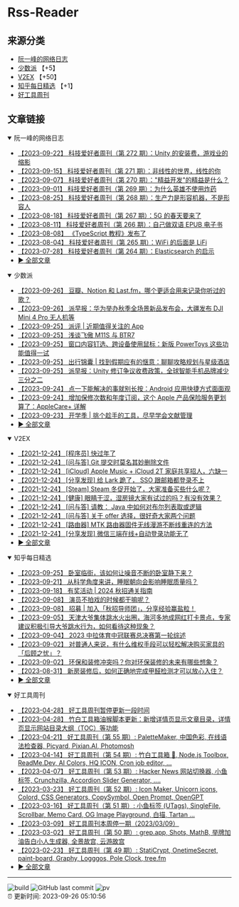 # Rss-Reader

## 来源分类

* [阮一峰的网络日志](#阮一峰的网络日志)
* [少数派](#少数派) 【+5】
* [V2EX](#V2EX) 【+50】
* [知乎每日精选](#知乎每日精选) 【+1】
* [好工具周刊](#好工具周刊)

## 文章链接

<details open>
    <summary id="阮一峰的网络日志">
     阮一峰的网络日志
    </summary>


* [【2023-09-22】 科技爱好者周刊（第 272 期）：Unity 的安装费，游戏业的缩影](http://www.ruanyifeng.com/blog/2023/09/weekly-issue-272.html)
* [【2023-09-15】 科技爱好者周刊（第 271 期）：非线性的世界，线性的你](http://www.ruanyifeng.com/blog/2023/09/weekly-issue-271.html)
* [【2023-09-07】 科技爱好者周刊（第 270 期）："精益开发"的精益是什么？](http://www.ruanyifeng.com/blog/2023/09/weekly-issue-270.html)
* [【2023-09-01】 科技爱好者周刊（第 269 期）：为什么英雄不使用炸药](http://www.ruanyifeng.com/blog/2023/09/weekly-issue-269.html)
* [【2023-08-25】 科技爱好者周刊（第 268 期）：生产力是形容机器，不是形容人](http://www.ruanyifeng.com/blog/2023/08/weekly-issue-268.html)
* [【2023-08-18】 科技爱好者周刊（第 267 期）：5G 的春天要来了](http://www.ruanyifeng.com/blog/2023/08/weekly-issue-267.html)
* [【2023-08-11】 科技爱好者周刊（第 266 期）：自己做双语 EPUB 电子书](http://www.ruanyifeng.com/blog/2023/08/weekly-issue-266.html)
* [【2023-08-08】 《TypeScript 教程》发布了](http://www.ruanyifeng.com/blog/2023/08/typescript-tutorial.html)
* [【2023-08-04】 科技爱好者周刊（第 265 期）：WiFi 的后面是 LiFi](http://www.ruanyifeng.com/blog/2023/08/weekly-issue-265.html)
* [【2023-07-28】 科技爱好者周刊（第 264 期）：Elasticsearch 的启示](http://www.ruanyifeng.com/blog/2023/07/weekly-issue-264.html)
* [:arrow_forward: 全部文章](data/阮一峰的网络日志.md)
</details>

<details open>
    <summary id="少数派">
     少数派
    </summary>


* [【2023-09-26】 豆瓣、Notion 和 Last.fm，哪个更适合用来记录你听过的歌？](https://sspai.com/post/83174)
* [【2023-09-26】 派早报：华为举办秋季全场景新品发布会，大疆发布 DJI Mini 4 Pro 无人机等](https://sspai.com/post/83219)
* [【2023-09-25】 派评 | 近期值得关注的 App](https://sspai.com/post/83210)
* [【2023-09-25】 浅谈飞傲 M11S 与 BTR7](https://sspai.com/post/82472)
* [【2023-09-25】 窗口内容钉选、跨设备使用鼠标：新版 PowerToys 这些功能值得一试](https://sspai.com/post/83105)
* [【2023-09-25】 出行锦囊 | 找到假期应有的惬意：聊聊攻略规划与星级酒店](https://sspai.com/post/83199)
* [【2023-09-25】 派早报：Unity 修订争议收费政策，全球智能手机品牌减少三分之二](https://sspai.com/post/83189)
* [【2023-09-24】 点一下能解决的事就别长按：Android 应用快捷方式面面观](https://sspai.com/prime/story/android-intents-affordances)
* [【2023-09-24】 增加保修次数和年度订阅，这个 Apple 产品保险服务更划算了：AppleCare+ 详解](https://sspai.com/post/62824)
* [【2023-09-23】 开学季 | 挑个趁手的工具，尽早学会文献管理](https://sspai.com/post/82931)
* [:arrow_forward: 全部文章](data/少数派.md)
</details>

<details open>
    <summary id="V2EX">
     V2EX
    </summary>


* [【2021-12-24】 [程序员] 快过年了](https://www.v2ex.com/t/824201)
* [【2021-12-24】 [问与答] Git 提交时莫名其妙删除文件](https://www.v2ex.com/t/824200)
* [【2021-12-24】 [iCloud] Apple Music + iCloud 2T 家庭共享招人，六缺一](https://www.v2ex.com/t/824199)
* [【2021-12-24】 [分享发现] 给 Lark 跪了， SSO 跟邮箱都登录不上](https://www.v2ex.com/t/824198)
* [【2021-12-24】 [Steam] Steam 冬促开始了，大家准备买些什么呢？](https://www.v2ex.com/t/824197)
* [【2021-12-24】 [健康] 眼睛干涩，湿房镜大家有试过的吗？有没有效果？](https://www.v2ex.com/t/824196)
* [【2021-12-24】 [问与答] 请教： Java 中如何对布尔列表取或逻辑](https://www.v2ex.com/t/824194)
* [【2021-12-24】 [问与答] 关于 offer 选择，很好奇大家两个问题](https://www.v2ex.com/t/824192)
* [【2021-12-24】 [路由器] MTK 路由器固件无线漫游不断线重连的方法](https://www.v2ex.com/t/824191)
* [【2021-12-24】 [分享发现] 微信三端在线+自动登录功能无了](https://www.v2ex.com/t/824190)
* [:arrow_forward: 全部文章](data/V2EX.md)
</details>

<details open>
    <summary id="知乎每日精选">
     知乎每日精选
    </summary>


* [【2023-09-25】 卧室临街，该如何让噪音不断的卧室静下来？](http://www.zhihu.com/question/622746873/answer/3225801905?utm_campaign=rss&utm_medium=rss&utm_source=rss&utm_content=title)
* [【2023-09-21】 从科学角度来讲，睡眠朝向会影响睡眠质量吗？](http://www.zhihu.com/question/621663380/answer/3220314891?utm_campaign=rss&utm_medium=rss&utm_source=rss&utm_content=title)
* [【2023-09-18】 有奖活动 | 2024 秋招通关指南](http://zhuanlan.zhihu.com/p/657005017?utm_campaign=rss&utm_medium=rss&utm_source=rss&utm_content=title)
* [【2023-09-08】 演员不拍戏的时候都干嘛呢？](http://www.zhihu.com/question/52340748/answer/692466752?utm_campaign=rss&utm_medium=rss&utm_source=rss&utm_content=title)
* [【2023-09-08】 招募 | 加入「秋招导师团」，分享经验赢盐粒！](http://zhuanlan.zhihu.com/p/655049492?utm_campaign=rss&utm_medium=rss&utm_source=rss&utm_content=title)
* [【2023-09-05】 天津大爷集体跳水火出圈，海河多地成网红打卡景点，专家建议积极引导大爷跳水行为，如何看待这种现象？](http://www.zhihu.com/question/619955808/answer/3197938439?utm_campaign=rss&utm_medium=rss&utm_source=rss&utm_content=title)
* [【2023-09-04】 2023 中拉体育中冠联赛总决赛第一轮综述](http://zhuanlan.zhihu.com/p/654054049?utm_campaign=rss&utm_medium=rss&utm_source=rss&utm_content=title)
* [【2023-09-02】 对普通人来说，有什么维权手段可以轻松解决购买家具的「后顾之忧」？](http://www.zhihu.com/question/617930805/answer/3194211073?utm_campaign=rss&utm_medium=rss&utm_source=rss&utm_content=title)
* [【2023-09-02】 环保和装修冲突吗？你对环保装修的未来有哪些想象？](http://www.zhihu.com/question/619714694/answer/3194220680?utm_campaign=rss&utm_medium=rss&utm_source=rss&utm_content=title)
* [【2023-08-31】 新房装修后，如何正确地完成甲醛检测才可以放心入住？](http://www.zhihu.com/question/616613206/answer/3191713359?utm_campaign=rss&utm_medium=rss&utm_source=rss&utm_content=title)
* [:arrow_forward: 全部文章](data/知乎每日精选.md)
</details>

<details open>
    <summary id="好工具周刊">
     好工具周刊
    </summary>


* [【2023-04-28】 好工具周刊暂停更新一段时间](https://bestxtools.zhubai.love/posts/2263527393547292672)
* [【2023-04-28】 竹白工具箱油猴脚本更新：新增详情页显示文章目录，详情页显示网站目录大纲（TOC）等功能](https://bestxtools.zhubai.love/posts/2263527393547292672)
* [【2023-04-21】 好工具周刊（第 55 期）: PaletteMaker, 中国色彩, 在线语法检查器, Picyard, Pixian.AI, Photomosh](https://bestxtools.zhubai.love/posts/2260993907208835072)
* [【2023-04-14】 好工具周刊（第 54 期）: 竹白工具箱 🧰, Node.js Toolbox, ReadMe.Dev, AI Colors, HQ ICON, Cron job editor, ...](https://bestxtools.zhubai.love/posts/2258541502231805952)
* [【2023-04-07】 好工具周刊（第 53 期）: Hacker News 网站切换器, 小鱼标签, Crunchzilla, Accordion Slider Generator, ....](https://bestxtools.zhubai.love/posts/2255931383602020352)
* [【2023-03-23】 好工具周刊（第 52 期）: Icon Maker, Unicorn icons, Colord, CSS Generators, CopySymbol, Open Prompt, OpenGPT](https://bestxtools.zhubai.love/posts/2250649351762280448)
* [【2023-03-16】 好工具周刊（第 51 期）: 小鱼标签 (UTags), SingleFile, Scrollbar, Memo Card, OG Image Playground, 白描, Tartan ...](https://bestxtools.zhubai.love/posts/2248101999973670912)
* [【2023-03-09】 好工具周刊本周停一期（2023/03/09）](https://bestxtools.zhubai.love/posts/2245516916011892736)
* [【2023-03-02】 好工具周刊（第 50 期）: grep.app, Shots, MathB, 举牌加油告白小人生成器, 全景故宫, 云游故宫](https://bestxtools.zhubai.love/posts/2243018555094687744)
* [【2023-02-23】 好工具周刊（第 49 期）: StatiCrypt, OnetimeSecret, paint-board, Graphy, Logggos, Pole Clock, tree.fm](https://bestxtools.zhubai.love/posts/2240480765706440704)
* [:arrow_forward: 全部文章](data/好工具周刊.md)
</details>


---

![build](https://github.com/LikaiLee/rss-reader/workflows/rss%20reader/badge.svg)
![GitHub last commit](https://img.shields.io/github/last-commit/likailee/rss-reader)
![pv](https://pageview.vercel.app/?github_user=likailee) <br>
:alarm_clock: 更新时间: 2023-09-26 05:10:56